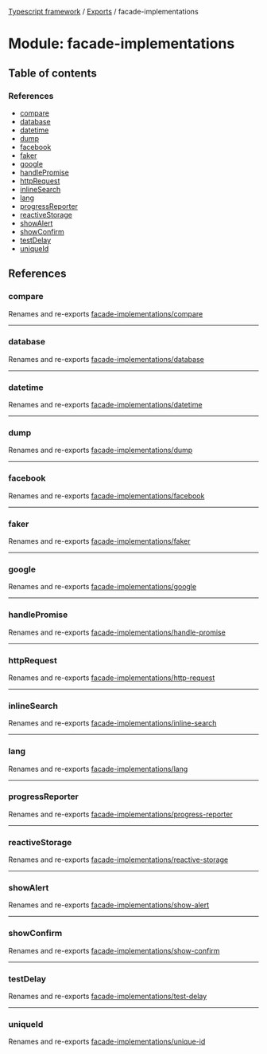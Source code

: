 [Typescript framework](../index.md) / [Exports](../modules.md) / facade-implementations

# Module: facade-implementations

## Table of contents

### References

- [compare](facade_implementations.md#compare)
- [database](facade_implementations.md#database)
- [datetime](facade_implementations.md#datetime)
- [dump](facade_implementations.md#dump)
- [facebook](facade_implementations.md#facebook)
- [faker](facade_implementations.md#faker)
- [google](facade_implementations.md#google)
- [handlePromise](facade_implementations.md#handlepromise)
- [httpRequest](facade_implementations.md#httprequest)
- [inlineSearch](facade_implementations.md#inlinesearch)
- [lang](facade_implementations.md#lang)
- [progressReporter](facade_implementations.md#progressreporter)
- [reactiveStorage](facade_implementations.md#reactivestorage)
- [showAlert](facade_implementations.md#showalert)
- [showConfirm](facade_implementations.md#showconfirm)
- [testDelay](facade_implementations.md#testdelay)
- [uniqueId](facade_implementations.md#uniqueid)

## References

### compare

Renames and re-exports [facade-implementations/compare](facade_implementations_compare.md)

___

### database

Renames and re-exports [facade-implementations/database](facade_implementations_database.md)

___

### datetime

Renames and re-exports [facade-implementations/datetime](facade_implementations_datetime.md)

___

### dump

Renames and re-exports [facade-implementations/dump](facade_implementations_dump.md)

___

### facebook

Renames and re-exports [facade-implementations/facebook](facade_implementations_facebook.md)

___

### faker

Renames and re-exports [facade-implementations/faker](facade_implementations_faker.md)

___

### google

Renames and re-exports [facade-implementations/google](facade_implementations_google.md)

___

### handlePromise

Renames and re-exports [facade-implementations/handle-promise](facade_implementations_handle_promise.md)

___

### httpRequest

Renames and re-exports [facade-implementations/http-request](facade_implementations_http_request.md)

___

### inlineSearch

Renames and re-exports [facade-implementations/inline-search](facade_implementations_inline_search.md)

___

### lang

Renames and re-exports [facade-implementations/lang](facade_implementations_lang.md)

___

### progressReporter

Renames and re-exports [facade-implementations/progress-reporter](facade_implementations_progress_reporter.md)

___

### reactiveStorage

Renames and re-exports [facade-implementations/reactive-storage](facade_implementations_reactive_storage.md)

___

### showAlert

Renames and re-exports [facade-implementations/show-alert](facade_implementations_show_alert.md)

___

### showConfirm

Renames and re-exports [facade-implementations/show-confirm](facade_implementations_show_confirm.md)

___

### testDelay

Renames and re-exports [facade-implementations/test-delay](facade_implementations_test_delay.md)

___

### uniqueId

Renames and re-exports [facade-implementations/unique-id](facade_implementations_unique_id.md)
